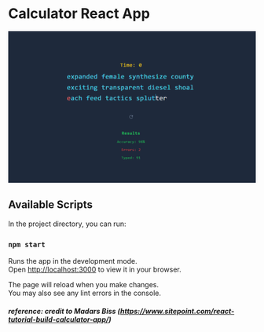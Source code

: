 # Calculator React App

![overtype.png](./assets/typing-app-preview.png)

## Available Scripts

In the project directory, you can run:

### `npm start`

Runs the app in the development mode.\
Open [http://localhost:3000](http://localhost:3000) to view it in your browser.

The page will reload when you make changes.\
You may also see any lint errors in the console.

##### reference: credit to Madars Biss (https://www.sitepoint.com/react-tutorial-build-calculator-app/)